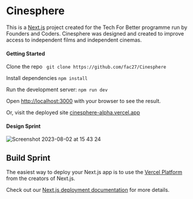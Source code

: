 
# Cinesphere

This is a [Next.js](https://nextjs.org/) project created for the Tech For Better programme run by Founders and Coders. Cinesphere was designed and created to improve access to independent films and independent cinemas.

#### Getting Started

Clone the repo 
``` git clone https://github.com/fac27/Cinesphere```

Install dependencies
```npm install```

Run the development server:
```npm run dev```

Open [http://localhost:3000](http://localhost:3000) with your browser to see the result.

Or, visit the deployed site [cinesphere-alpha.vercel.app](cinesphere-alpha.vercel.app)



#### Design Sprint
![Screenshot 2023-08-02 at 15 43 24](https://github.com/fac27/Cinesphere/assets/114364165/dbeef6f4-a098-43eb-8f1a-687877f5c56f)


## Build Sprint

The easiest way to deploy your Next.js app is to use the [Vercel Platform](https://vercel.com/new?utm_medium=default-template&filter=next.js&utm_source=create-next-app&utm_campaign=create-next-app-readme) from the creators of Next.js.

Check out our [Next.js deployment documentation](https://nextjs.org/docs/deployment) for more details.
